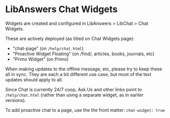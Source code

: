 # LibAnswers Chat Widgets

Widgets are created and configured in LibAnswers > LibChat > Chat Widgets.

These are actively deployed (as titled on Chat Widgets page):

- "chat-page" (on `/help/chat.html`)
- "Proactive Widget Floating" (on /find/, articles, books, journals, etc)
- "Primo Widget" (on Primo)

When making updates to the offline message, etc, please try to keep these all in sync. 
They are each a bit different use case, but most of the text updates should apply to all. 

Since Chat is currently 24/7 coop, Ask Us and other links point to `/help/chat.html` (rather than using a separate widget, as in earlier versions).

To add proactive chat to a page, use the the front matter: 
`chat-widget: true`
